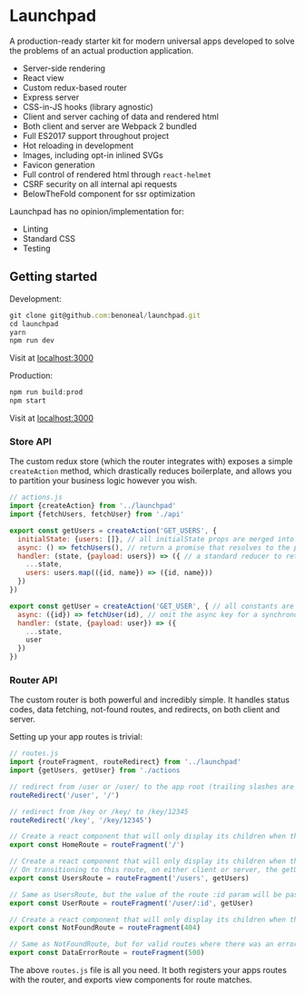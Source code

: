 # Launchpad

A production-ready starter kit for modern universal apps developed to solve the problems of an actual production application. 

- Server-side rendering
- React view
- Custom redux-based router
- Express server
- CSS-in-JS hooks (library agnostic)
- Client and server caching of data and rendered html
- Both client and server are Webpack 2 bundled
- Full ES2017 support throughout project
- Hot reloading in development
- Images, including opt-in inlined SVGs
- Favicon generation
- Full control of rendered html through `react-helmet`
- CSRF security on all internal api requests
- BelowTheFold component for ssr optimization

Launchpad has no opinion/implementation for: 

- Linting
- Standard CSS
- Testing

## Getting started

Development: 

``` javascript
git clone git@github.com:benoneal/launchpad.git
cd launchpad
yarn
npm run dev
```
Visit at [localhost:3000](http://localhost:3000)

Production: 

``` javascript
npm run build:prod
npm start
```
Visit at [localhost:3000](http://localhost:3000)

### Store API

The custom redux store (which the router integrates with) exposes a simple `createAction` method, which drastically reduces boilerplate, and allows you to partition your business logic however you wish. 

``` javascript
// actions.js
import {createAction} from '../launchpad'
import {fetchUsers, fetchUser} from './api'

export const getUsers = createAction('GET_USERS', {
  initialState: {users: []}, // all initialState props are merged into the store initialState
  async: () => fetchUsers(), // return a promise that resolves to the payload you want passed to your handler
  handler: (state, {payload: users}) => ({ // a standard reducer to return the new app state
    ...state, 
    users: users.map(({id, name}) => ({id, name}))
  })
})

export const getUser = createAction('GET_USER', { // all constants are made available via import {constants} from '../launchpad'
  async: ({id}) => fetchUser(id), // omit the async key for a synchronous action that passes its payload directly to the handler
  handler: (state, {payload: user}) => ({
    ...state, 
    user
  })
})
```

### Router API

The custom router is both powerful and incredibly simple. It handles status codes, data fetching, not-found routes, and redirects, on both client and server. 

Setting up your app routes is trivial: 
``` javascript
// routes.js
import {routeFragment, routeRedirect} from '../launchpad'
import {getUsers, getUser} from './actions

// redirect from /user or /user/ to the app root (trailing slashes are normalised)
routeRedirect('/user', '/') 

// redirect from /key or /key/ to /key/12345
routeRedirect('/key', '/key/12345')

// Create a react component that will only display its children when the route matches the root
export const HomeRoute = routeFragment('/')

// Create a react component that will only display its children when the route matches /users
// On transitioning to this route, on either client or server, the getUsers action will be fired and resolved before transitioning/serving the page
export const UsersRoute = routeFragment('/users', getUsers)

// Same as UsersRoute, but the value of the route :id param will be passed to the getUser action
export const UserRoute = routeFragment('/user/:id', getUser)

// Create a react component that will only display its children when the status code is 404 (no matched route)
export const NotFoundRoute = routeFragment(404)

// Same as NotFoundRoute, but for valid routes where there was an error while fetching the data
export const DataErrorRoute = routeFragment(500)
```

The above `routes.js` file is all you need. It both registers your apps routes with the router, and exports view components for route matches. 